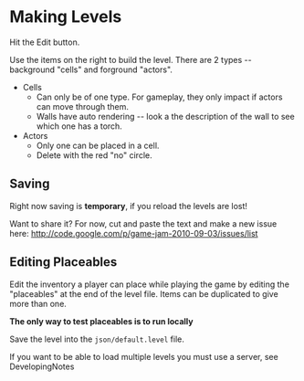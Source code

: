# Making Levels #

Hit the Edit button.

Use the items on the right to build the level. There are 2 types -- background "cells" and forground "actors".

  * Cells
    * Can only be of one type. For gameplay, they only impact if actors can move through them.
    * Walls have auto rendering -- look a the description of the wall to see which one has a torch.
  * Actors
    * Only one can be placed in a cell.
    * Delete with the red "no" circle.

## Saving ##
Right now saving is **temporary**, if you reload the levels are lost!

Want to share it? For now, cut and paste the text and make a new issue here: http://code.google.com/p/game-jam-2010-09-03/issues/list

## Editing Placeables ##
Edit the inventory a player can place while playing the game by editing the "placeables" at the end of the level file. Items can be duplicated to give more than one.

**The only way to test placeables is to run locally**

Save the level into the ` json/default.level ` file.

If you want to be able to load multiple levels you must use a server, see DevelopingNotes